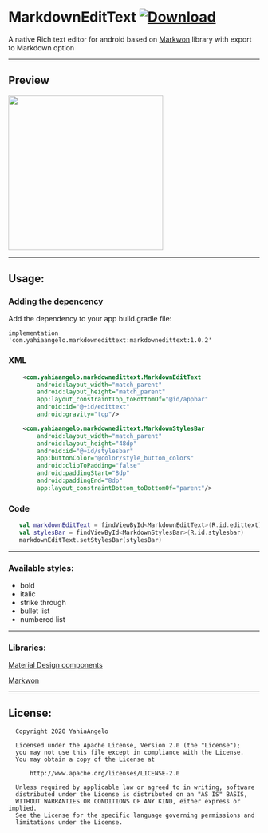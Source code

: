 # MarkdownEditText [ ![Download](https://api.bintray.com/packages/yahiaangelo/MarkdownEditText/com.yahiaangelo.markdownedittext/images/download.svg) ](https://bintray.com/yahiaangelo/MarkdownEditText/com.yahiaangelo.markdownedittext/_latestVersion)

A native Rich text editor for android based on [Markwon](https://github.com/noties/Markwon) library with export to Markdown option

---
## Preview
<img src="https://raw.githubusercontent.com/YahiaAngelo/MarkdownEditText/master/preview/preview.gif" width="310">

---

## Usage:

### Adding the depencency
Add the dependency to your app build.gradle file:
```
implementation 'com.yahiaangelo.markdownedittext:markdownedittext:1.0.2'
```
### XML
```xml
    <com.yahiaangelo.markdownedittext.MarkdownEditText
        android:layout_width="match_parent"
        android:layout_height="match_parent"
        app:layout_constraintTop_toBottomOf="@id/appbar"
        android:id="@+id/edittext"
        android:gravity="top"/>

    <com.yahiaangelo.markdownedittext.MarkdownStylesBar
        android:layout_width="match_parent"
        android:layout_height="48dp"
        android:id="@+id/stylesbar"
        app:buttonColor="@color/style_button_colors"
        android:clipToPadding="false"
        android:paddingStart="8dp"
        android:paddingEnd="8dp"
        app:layout_constraintBottom_toBottomOf="parent"/>
```
### Code
```kotlin
   val markdownEditText = findViewById<MarkdownEditText>(R.id.edittext)
   val stylesBar = findViewById<MarkdownStylesBar>(R.id.stylesbar)
   markdownEditText.setStylesBar(stylesBar)
```
---

### Available styles:
* bold
* italic
* strike through
* bullet list
* numbered list
---

### Libraries:
[Material Design components](https://github.com/material-components/material-components-android)

[Markwon](https://github.com/noties/Markwon)

---
## License: 
```
  Copyright 2020 YahiaAngelo

  Licensed under the Apache License, Version 2.0 (the "License");
  you may not use this file except in compliance with the License.
  You may obtain a copy of the License at

      http://www.apache.org/licenses/LICENSE-2.0

  Unless required by applicable law or agreed to in writing, software
  distributed under the License is distributed on an "AS IS" BASIS,
  WITHOUT WARRANTIES OR CONDITIONS OF ANY KIND, either express or implied.
  See the License for the specific language governing permissions and
  limitations under the License.
  ```
